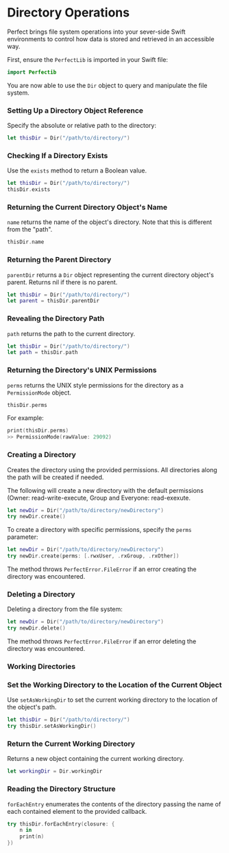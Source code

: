 # Directory Operations

Perfect brings file system operations into your sever-side Swift environments to control how data is stored and retrieved in an accessible way.

First, ensure the `PerfectLib` is imported in your Swift file:

``` swift
import Perfectib
```
You are now able to use the `Dir` object to query and manipulate the file system.

### Setting Up a Directory Object Reference

Specify the absolute or relative path to the directory:

``` swift
let thisDir = Dir("/path/to/directory/")
```

### Checking If a Directory Exists

Use the `exists` method to return a Boolean value.

``` swift
let thisDir = Dir("/path/to/directory/")
thisDir.exists
```

### Returning the Current Directory Object's Name

`name` returns the name of the object's directory. Note that this is different from the "path".

``` swift
thisDir.name
```

### Returning the Parent Directory

`parentDir` returns a `Dir` object representing the current directory object's parent. Returns nil if there is no parent.

``` swift
let thisDir = Dir("/path/to/directory/")
let parent = thisDir.parentDir
```

### Revealing the Directory Path

`path` returns the path to the current directory.

``` swift
let thisDir = Dir("/path/to/directory/")
let path = thisDir.path
```

### Returning the Directory's UNIX Permissions

`perms` returns the UNIX style permissions for the directory as a `PermissionMode` object.

``` swift
thisDir.perms
```

For example:

``` swift
print(thisDir.perms)
>> PermissionMode(rawValue: 29092)
```

### Creating a Directory

Creates the directory using the provided permissions. All directories along the path will be created if needed.

The following will create a new directory with the default permissions (Owner: read-write-execute, Group and Everyone: read-exexute.

``` swift
let newDir = Dir("/path/to/directory/newDirectory")
try newDir.create()
```

To create a directory with specific permissions, specify the `perms` parameter:

``` swift
let newDir = Dir("/path/to/directory/newDirectory")
try newDir.create(perms: [.rwxUser, .rxGroup, .rxOther])
```

The method throws `PerfectError.FileError` if an error creating the directory was encountered.


### Deleting a Directory

Deleting a directory from the file system:

``` swift
let newDir = Dir("/path/to/directory/newDirectory")
try newDir.delete()
```

The method throws `PerfectError.FileError` if an error deleting the directory was encountered.

### Working Directories

### Set the Working Directory to the Location of the Current Object

Use `setAsWorkingDir` to set the current working directory to the location of the object's path.

``` swift
let thisDir = Dir("/path/to/directory/")
try thisDir.setAsWorkingDir()
```

### Return the Current Working Directory

Returns a new object containing the current working directory.

``` swift
let workingDir = Dir.workingDir
```

### Reading the Directory Structure

`forEachEntry` enumerates the contents of the directory passing the name of each contained element to the provided callback.

``` swift 
try thisDir.forEachEntry(closure: {
	n in
	print(n)
})
```

